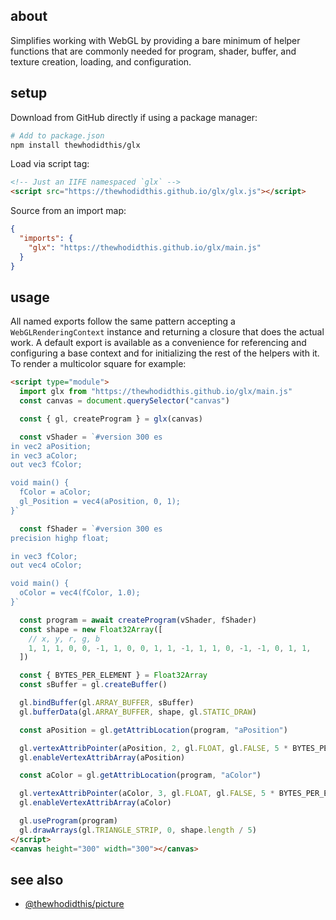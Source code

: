 ## about

Simplifies working with WebGL by providing a bare minimum of helper functions that are commonly needed for program, shader, buffer, and texture creation, loading, and configuration.

## setup

Download from GitHub directly if using a package manager:

```sh
# Add to package.json
npm install thewhodidthis/glx
```

Load via script tag:

```html
<!-- Just an IIFE namespaced `glx` -->
<script src="https://thewhodidthis.github.io/glx/glx.js"></script>
```

Source from an import map:

```json
{
  "imports": {
    "glx": "https://thewhodidthis.github.io/glx/main.js"
  }
}
```

## usage

All named exports follow the same pattern accepting a `WebGLRenderingContext` instance and returning a closure that does the actual work. A default export is available as a convenience for referencing and configuring a base context and for initializing the rest of the helpers with it. To render a multicolor square for example:

```html
<script type="module">
  import glx from "https://thewhodidthis.github.io/glx/main.js"
  const canvas = document.querySelector("canvas")

  const { gl, createProgram } = glx(canvas)

  const vShader = `#version 300 es
in vec2 aPosition;
in vec3 aColor;
out vec3 fColor;

void main() {
  fColor = aColor;
  gl_Position = vec4(aPosition, 0, 1);
}`

  const fShader = `#version 300 es
precision highp float;

in vec3 fColor;
out vec4 oColor;

void main() {
  oColor = vec4(fColor, 1.0);
}`

  const program = await createProgram(vShader, fShader)
  const shape = new Float32Array([
    // x, y, r, g, b
    1, 1, 1, 0, 0, -1, 1, 0, 0, 1, 1, -1, 1, 1, 0, -1, -1, 0, 1, 1,
  ])

  const { BYTES_PER_ELEMENT } = Float32Array
  const sBuffer = gl.createBuffer()

  gl.bindBuffer(gl.ARRAY_BUFFER, sBuffer)
  gl.bufferData(gl.ARRAY_BUFFER, shape, gl.STATIC_DRAW)

  const aPosition = gl.getAttribLocation(program, "aPosition")

  gl.vertexAttribPointer(aPosition, 2, gl.FLOAT, gl.FALSE, 5 * BYTES_PER_ELEMENT, 0)
  gl.enableVertexAttribArray(aPosition)

  const aColor = gl.getAttribLocation(program, "aColor")

  gl.vertexAttribPointer(aColor, 3, gl.FLOAT, gl.FALSE, 5 * BYTES_PER_ELEMENT, 2 * BYTES_PER_ELEMENT)
  gl.enableVertexAttribArray(aColor)

  gl.useProgram(program)
  gl.drawArrays(gl.TRIANGLE_STRIP, 0, shape.length / 5)
</script>
<canvas height="300" width="300"></canvas>
```

## see also

- [@thewhodidthis/picture](https://github.com/thewhodidthis/picture/)
